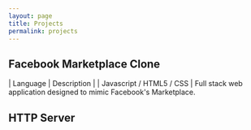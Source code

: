 ```yaml
---
layout: page
title: Projects
permalink: projects
---
```



## Facebook Marketplace Clone



| Language     | Description |
| Javascript / HTML5 / CSS   | Full stack web application designed to mimic Facebook's Marketplace.

## HTTP Server

